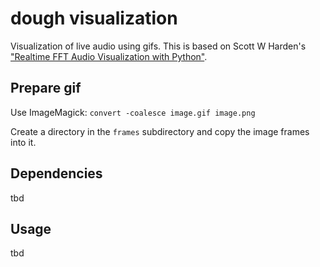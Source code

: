 dough visualization
===================

Visualization of live audio using gifs. This is based on Scott W Harden's ["Realtime FFT Audio Visualization with Python"](http://www.swharden.com/blog/2013-05-09-realtime-fft-audio-visualization-with-python/).

Prepare gif
-----------
Use ImageMagick:
`convert -coalesce image.gif image.png`

Create a directory in the `frames` subdirectory and copy the image frames into it.

Dependencies
------------
tbd

Usage
-----
tbd
